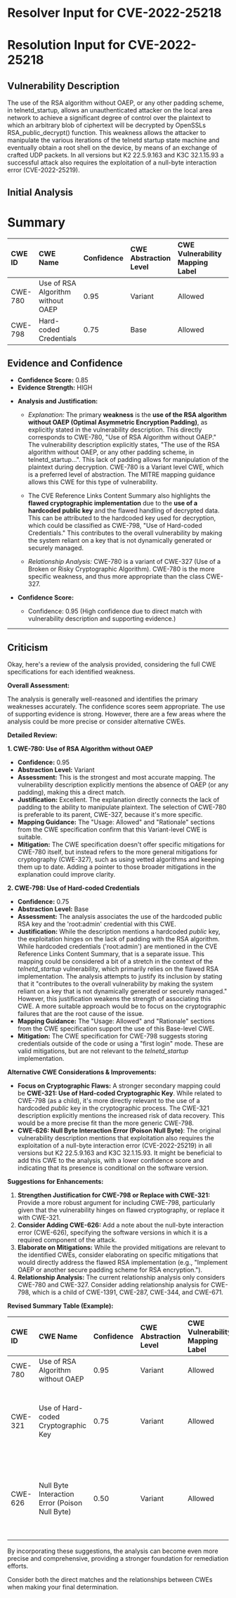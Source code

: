 # Resolver Input for CVE-2022-25218

# Resolution Input for CVE-2022-25218

## Vulnerability Description
The use of the RSA algorithm without OAEP, or any other padding scheme, in telnetd_startup, allows an unauthenticated attacker on the local area network to achieve a significant degree of control over the plaintext to which an arbitrary blob of ciphertext will be decrypted by OpenSSLs RSA_public_decrypt() function. This weakness allows the attacker to manipulate the various iterations of the telnetd startup state machine and eventually obtain a root shell on the device, by means of an exchange of crafted UDP packets. In all versions but K2 22.5.9.163 and K3C 32.1.15.93 a successful attack also requires the exploitation of a null-byte interaction error (CVE-2022-25219).

## Initial Analysis
# Summary
| CWE ID    | CWE Name                               | Confidence | CWE Abstraction Level | CWE Vulnerability Mapping Label | CWE-Vulnerability Mapping Notes |
| :--------- | :------------------------------------- | :--------- | :-------------------- | :------------------------------ | :---------------------------- |
| CWE-780 | Use of RSA Algorithm without OAEP | 0.95      | Variant              | Allowed                       | Acceptable-Use                 |
| CWE-798 | Hard-coded Credentials                 | 0.75      | Base                   | Allowed                       | Acceptable-Use                 |

## Evidence and Confidence

*   **Confidence Score:** 0.85
*   **Evidence Strength:** HIGH

- **Analysis and Justification:**
  - *Explanation:* The primary **weakness** is the **use of the RSA algorithm without OAEP (Optimal Asymmetric Encryption Padding)**, as explicitly stated in the vulnerability description. This directly corresponds to CWE-780, "Use of RSA Algorithm without OAEP." The vulnerability description explicitly states, "The use of the RSA algorithm without OAEP, or any other padding scheme, in telnetd_startup...". This lack of padding allows for manipulation of the plaintext during decryption. CWE-780 is a Variant level CWE, which is a preferred level of abstraction. The MITRE mapping guidance allows this CWE for this type of vulnerability.
  - The CVE Reference Links Content Summary also highlights the **flawed cryptographic implementation** due to the **use of a hardcoded public key** and the flawed handling of decrypted data. This can be attributed to the hardcoded key used for decryption, which could be classified as CWE-798, "Use of Hard-coded Credentials." This contributes to the overall vulnerability by making the system reliant on a key that is not dynamically generated or securely managed.

  - *Relationship Analysis:* CWE-780 is a variant of CWE-327 (Use of a Broken or Risky Cryptographic Algorithm). CWE-780 is the more specific weakness, and thus more appropriate than the class CWE-327.

- **Confidence Score:**
  - Confidence: 0.95 (High confidence due to direct match with vulnerability description and supporting evidence.)
---

## Criticism
Okay, here's a review of the analysis provided, considering the full CWE specifications for each identified weakness.

**Overall Assessment:**

The analysis is generally well-reasoned and identifies the primary weaknesses accurately. The confidence scores seem appropriate. The use of supporting evidence is strong. However, there are a few areas where the analysis could be more precise or consider alternative CWEs.

**Detailed Review:**

**1. CWE-780: Use of RSA Algorithm without OAEP**

*   **Confidence:** 0.95
*   **Abstraction Level:** Variant
*   **Assessment:** This is the strongest and most accurate mapping. The vulnerability description explicitly mentions the absence of OAEP (or any padding), making this a direct match.
*   **Justification:** Excellent. The explanation directly connects the lack of padding to the ability to manipulate plaintext.  The selection of CWE-780 is preferable to its parent, CWE-327, because it's more specific.
*   **Mapping Guidance:** The "Usage: Allowed" and "Rationale" sections from the CWE specification confirm that this Variant-level CWE is suitable.
*   **Mitigation:** The CWE specification doesn't offer specific mitigations for CWE-780 itself, but instead refers to the more general mitigations for cryptography (CWE-327), such as using vetted algorithms and keeping them up to date. Adding a pointer to those broader mitigations in the explanation could improve clarity.

**2. CWE-798: Use of Hard-coded Credentials**

*   **Confidence:** 0.75
*   **Abstraction Level:** Base
*   **Assessment:** The analysis associates the use of the hardcoded public RSA key and the 'root:admin' credential with this CWE.
*   **Justification:** While the description mentions a hardcoded *public* key, the exploitation hinges on the lack of padding with the RSA algorithm. While hardcoded credentials ('root:admin') are mentioned in the CVE Reference Links Content Summary, that is a separate issue. This mapping could be considered a bit of a stretch in the context of the *telnetd_startup* vulnerability, which primarily relies on the flawed RSA implementation. The analysis attempts to justify its inclusion by stating that it "contributes to the overall vulnerability by making the system reliant on a key that is not dynamically generated or securely managed." However, this justification weakens the strength of associating this CWE. A more suitable approach would be to focus on the cryptographic failures that are the root cause of the issue.
*   **Mapping Guidance:** The "Usage: Allowed" and "Rationale" sections from the CWE specification support the use of this Base-level CWE.
*   **Mitigation:** The CWE specification for CWE-798 suggests storing credentials outside of the code or using a "first login" mode. These are valid mitigations, but are not relevant to the *telnetd_startup* implementation.

**Alternative CWE Considerations & Improvements:**

*   **Focus on Cryptographic Flaws:** A stronger secondary mapping could be **CWE-321: Use of Hard-coded Cryptographic Key**. While related to CWE-798 (as a child), it's more directly relevant to the use of a hardcoded *public* key in the cryptographic process. The CWE-321 description explicitly mentions the increased risk of data recovery. This would be a more precise fit than the more generic CWE-798.
*   **CWE-626: Null Byte Interaction Error (Poison Null Byte)**: The original vulnerability description mentions that exploitation also requires the exploitation of a null-byte interaction error (CVE-2022-25219) in all versions but K2 22.5.9.163 and K3C 32.1.15.93. It might be beneficial to add this CWE to the analysis, with a lower confidence score and indicating that its presence is conditional on the software version.

**Suggestions for Enhancements:**

1.  **Strengthen Justification for CWE-798 or Replace with CWE-321:** Provide a more robust argument for including CWE-798, particularly given that the vulnerability hinges on flawed cryptography, or replace it with CWE-321.
2.  **Consider Adding CWE-626:** Add a note about the null-byte interaction error (CWE-626), specifying the software versions in which it is a required component of the attack.
3.  **Elaborate on Mitigations:** While the provided mitigations are relevant to the identified CWEs, consider elaborating on specific mitigations that would directly address the flawed RSA implementation (e.g., "Implement OAEP or another secure padding scheme for RSA encryption.").
4.  **Relationship Analysis:** The current relationship analysis only considers CWE-780 and CWE-327. Consider adding relationship analysis for CWE-798, which is a child of CWE-1391, CWE-287, CWE-344, and CWE-671.

**Revised Summary Table (Example):**

| CWE ID    | CWE Name                               | Confidence | CWE Abstraction Level | CWE Vulnerability Mapping Label | CWE-Vulnerability Mapping Notes                                                                                                                                                     |
| :--------- | :------------------------------------- | :--------- | :-------------------- | :------------------------------ | :------------------------------------------------------------------------------------------------------------------------------------------------------------------------------------ |
| CWE-780 | Use of RSA Algorithm without OAEP | 0.95      | Variant              | Allowed                       | Acceptable-Use                                                                                                                                                                         |
| CWE-321 | Use of Hard-coded Cryptographic Key                 | 0.75      | Variant                   | Allowed                       | Acceptable-Use.  More directly related to the hardcoded *public* key than CWE-798.                                                                                                    |
| CWE-626 | Null Byte Interaction Error (Poison Null Byte)                 | 0.50      | Variant                   | Allowed                       | Acceptable-Use. Only applies to versions other than K2 22.5.9.163 and K3C 32.1.15.93.                                                                                                    |

By incorporating these suggestions, the analysis can become even more precise and comprehensive, providing a stronger foundation for remediation efforts.

Consider both the direct matches and the relationships between CWEs
when making your final determination.
        